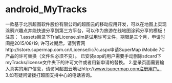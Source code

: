 # android_MyTracks
一款基于北京超图软件股份有限公司的超图云的移动应用开发，可以在地图上实现涂鸦兴趣点并能快速分享到第三方平台，可以作为旅游在线地图涂鸦分享的模板！
注意：
1.assets目录下TrialLicense.slm是试用许可文件，期限是三个月，申请时间是2015/08/19;
许可过期后，请到官网http://istore.supermap.com.cn/License/lic7c.aspx申请SuperMap iMobile 7C产品的许可替换（文件名必须不变）。
已安装app的用户需要手动删除sdcard下myTracks/license文件夹下的许可文件或者用新申请的替换。
2.登录页面需要输入真实的用户信息，请访问超图云地址http://www.isupermap.com注册用户。
3.如有疑问请拨打超图支持中心的电话咨询。
